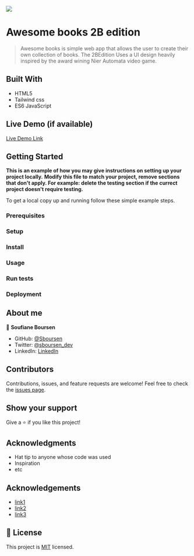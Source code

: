 ![](https://img.shields.io/badge/Microverse-blueviolet)

# Awesome books 2B edition

> Awesome books is simple web app that allows the user to create their own collection of books. The 2BEdition Uses a UI design heavily inspired by the award wining Nier Automata video game.

## Built With

- HTML5
- Tailwind css
- ES6 JavaScript

## Live Demo (if available)

[Live Demo Link](https://livedemo.com)

## Getting Started

**This is an example of how you may give instructions on setting up your project locally.**
**Modify this file to match your project, remove sections that don't apply. For example: delete the testing section if the currect project doesn't require testing.**

To get a local copy up and running follow these simple example steps.

### Prerequisites

### Setup

### Install

### Usage

### Run tests

### Deployment

## About me

👤 **Soufiane Boursen**

- GitHub: [@Sboursen](https://github.com/Sboursen)
- Twitter: [@sboursen_dev](https://twitter.com/sboursen_dev)
- LinkedIn: [LinkedIn](https://linkedin.com/in/sboursen)

## Contributors

Contributions, issues, and feature requests are welcome!
Feel free to check the [issues page](../../issues/).

## Show your support

Give a ⭐️ if you like this project!

## Acknowledgments

- Hat tip to anyone whose code was used
- Inspiration
- etc

## Acknowledgements

- [link1]()
- [link2]()
- [link3]()

## 📝 License

This project is [MIT](./LICENSE.md) licensed.
